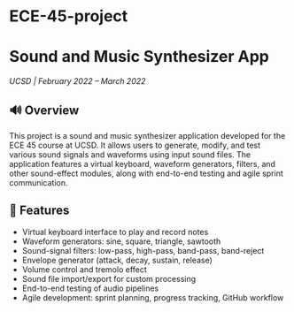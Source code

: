 # ECE-45-project

# Sound and Music Synthesizer App  
*UCSD | February 2022 – March 2022*

## 🔊 Overview  
This project is a sound and music synthesizer application developed for the ECE 45 course at UCSD. It allows users to generate, modify, and test various sound signals and waveforms using input sound files. The application features a virtual keyboard, waveform generators, filters, and other sound-effect modules, along with end-to-end testing and agile sprint communication.

## 🎯 Features  
- Virtual keyboard interface to play and record notes  
- Waveform generators: sine, square, triangle, sawtooth  
- Sound-signal filters: low-pass, high-pass, band-pass, band-reject  
- Envelope generator (attack, decay, sustain, release)  
- Volume control and tremolo effect  
- Sound file import/export for custom processing  
- End-to-end testing of audio pipelines  
- Agile development: sprint planning, progress tracking, GitHub workflow  

